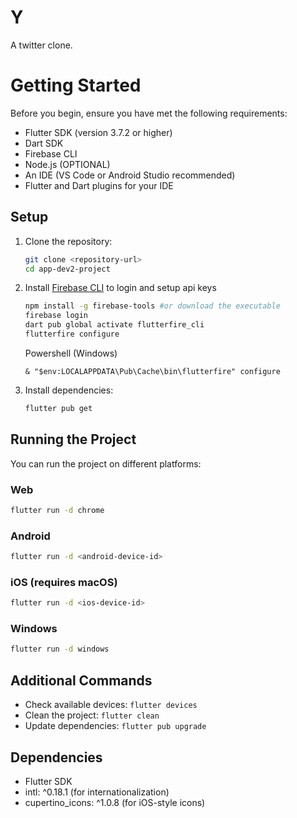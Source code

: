 # Y

A twitter clone.

# Getting Started

Before you begin, ensure you have met the following requirements:

- Flutter SDK (version 3.7.2 or higher)
- Dart SDK
- Firebase CLI
- Node.js (OPTIONAL)
- An IDE (VS Code or Android Studio recommended)
- Flutter and Dart plugins for your IDE

## Setup

1. Clone the repository:
   ```bash
   git clone <repository-url>
   cd app-dev2-project
   ```

2. Install [Firebase CLI](https://firebase.google.com/docs/cli#install-cli-windows) to login and setup api keys
   ```bash
   npm install -g firebase-tools #or download the executable
   firebase login
   dart pub global activate flutterfire_cli
   flutterfire configure
   ```
   Powershell (Windows)
   ```pwsh
   & "$env:LOCALAPPDATA\Pub\Cache\bin\flutterfire" configure
   ```

3. Install dependencies:
   ```bash
   flutter pub get
   ```

## Running the Project

You can run the project on different platforms:

### Web
```bash
flutter run -d chrome
```

### Android
```bash
flutter run -d <android-device-id>
```

### iOS (requires macOS)
```bash
flutter run -d <ios-device-id>
```

### Windows
```bash
flutter run -d windows
```

## Additional Commands

- Check available devices: `flutter devices`
- Clean the project: `flutter clean`
- Update dependencies: `flutter pub upgrade`

## Dependencies

- Flutter SDK
- intl: ^0.18.1 (for internationalization)
- cupertino_icons: ^1.0.8 (for iOS-style icons)

